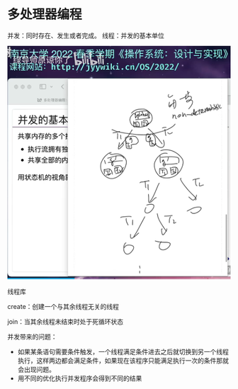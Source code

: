 # 多处理器编程
并发：同时存在、发生或者完成。
线程：并发的基本单位

![tmpB01F](images/tmpB01F.png)

线程库

create：创建一个与其余线程无关的线程

join：当其余线程未结束时处于死循环状态

并发带来的问题：

- 如果某条语句需要条件触发，一个线程满足条件进去之后就切换到另一个线程执行，这样两边都会满足条件，如果现在该程序只能满足执行一次的条件那就会出现问题。
- 用不同的优化执行并发程序会得到不同的结果

